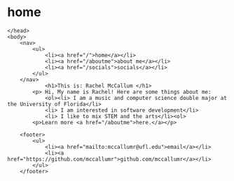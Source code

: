 # home

<html>
	<head>
		<title>Rachel McCallum, Lvl. 1 Programmer</title>
		
	</head>
	<body>
		<nav>
    		<ul>
        		<li><a href="/">home</a></li>
	        	<li><a href="/aboutme">about me</a></li>
        		<li><a href="/socials">socials</a></li>
    		</ul>
		</nav>
        		<h1>This is: Rachel McCallum </h1> 
			<p> Hi, My name is Rachel! Here are some things about me:
				<ol><li> I am a music and computer science double major at the University of Florida</li>
				<li> I am interested in software development</li>
				<li> I like to mix STEM and the arts</li><ol>
			<p>Learn more <a href="/aboutme">here.</a></p>
			
		<footer>
    		<ul>
        		<li><a href="mailto:mccallumr@ufl.edu">email</a></li>
        		<li><a href="https://github.com/mccallumr">github.com/mccallumr</a></li>
			</ul>
		</footer>

